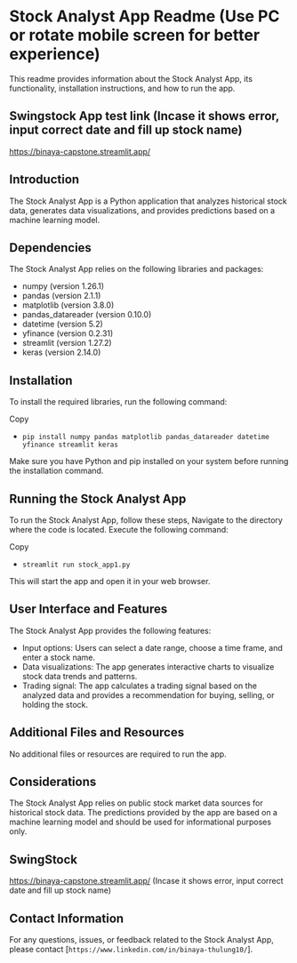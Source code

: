 # Stock Analyst App Readme (Use PC or rotate mobile screen for better experience)

This readme provides information about the Stock Analyst App, its functionality, installation instructions, and how to run the app.

## Swingstock App test link (Incase it shows error, input correct date and fill up stock name)
https://binaya-capstone.streamlit.app/  

## Introduction
The Stock Analyst App is a Python application that analyzes historical stock data, generates data visualizations, and provides predictions based on a machine learning model.

## Dependencies
The Stock Analyst App relies on the following libraries and packages:

- numpy (version 1.26.1)
- pandas (version 2.1.1)
- matplotlib (version 3.8.0)
- pandas_datareader (version 0.10.0)
- datetime (version 5.2)
- yfinance (version 0.2.31)
- streamlit (version 1.27.2)
- keras (version 2.14.0)

## Installation
To install the required libraries, run the following command:

Copy
- ```pip install numpy pandas matplotlib pandas_datareader datetime yfinance streamlit keras```

Make sure you have Python and pip installed on your system before running the installation command.

## Running the Stock Analyst App
To run the Stock Analyst App, follow these steps,
Navigate to the directory where the code is located.
Execute the following command:

Copy
- ```streamlit run stock_app1.py```

This will start the app and open it in your web browser.

## User Interface and Features
The Stock Analyst App provides the following features:

- Input options: Users can select a date range, choose a time frame, and enter a stock name.
- Data visualizations: The app generates interactive charts to visualize stock data trends and patterns.
- Trading signal: The app calculates a trading signal based on the analyzed data and provides a recommendation for buying, selling, or holding the stock.

## Additional Files and Resources
No additional files or resources are required to run the app.

## Considerations
The Stock Analyst App relies on public stock market data sources for historical stock data.
The predictions provided by the app are based on a machine learning model and should be used for informational purposes only.

## SwingStock
https://binaya-capstone.streamlit.app/  (Incase it shows error, input correct date and fill up stock name)


## Contact Information
For any questions, issues, or feedback related to the Stock Analyst App, please contact [```https://www.linkedin.com/in/binaya-thulung10/```].

